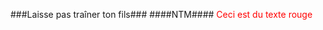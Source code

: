 ###Laisse pas traîner ton fils###
####NTM####
<span style="color:red;">Ceci est du texte rouge</span>